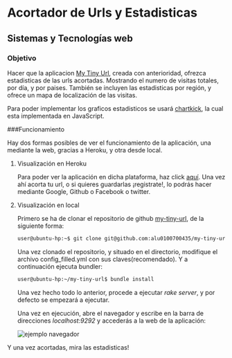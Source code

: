 Acortador de Urls y Estadisticas
=========
Sistemas y Tecnologías web
---------------------------

### Objetivo

Hacer que la aplicacion [My Tiny Url], creada con anterioridad, ofrezca estadisticas de las urls acortadas. Mostrando el numero de visitas totales, por día, y por paises. También se incluyen las estadisticas por región, y ofrece un mapa de localización de las visitas. 

Para poder implementar los graficos estadisticos se usará [chartkick], la cual esta implementada en JavaScript.

###Funcionamiento

Hay dos formas posibles de ver el funcionamiento de la aplicación, una mediante la web, gracias a Heroku, y otra desde local.

1. Visualización en Heroku
    
    Para poder ver la aplicación en dicha plataforma, haz click [aquí].
    Una vez ahí acorta tu url, o si quieres guardarlas ¡registrate!, lo podrás hacer mediante Google, Github o Facebook o twitter.

2. Visualización en local

    Primero se ha de clonar el repositorio de github [my-tiny-url], de la siguiente forma: 
    
    ```sh
    user@ubuntu-hp:~$ git clone git@github.com:alu0100700435/my-tiny-url.git
    ```
    Una vez clonado el repositorio, y situado en el directorio, modifique el archivo config_filled.yml con sus claves(recomendado). Y a continuación ejecuta bundler:
    
    ```sh
    user@ubuntu-hp:~/my-tiny-url$ bundle install
    ```
    
    Una vez hecho todo lo anterior, procede a ejecutar *rake server*, y por defecto se empezará a ejecutar.
    
    Una vez en ejecución, abre el navegador y escribe en la barra de direcciones *localhost:9292* y accederás a la web de la aplicación:
    
    ![ejemplo navegador](https://raw.githubusercontent.com/alu0100700435/mytinyurl/gh-pages/public/img/ejemplo.png)
    
Y una vez acortadas, mira las estadisticas!
    
    
[chartkick]:http://ankane.github.io/chartkick/
[aquí]:http://my-tiny-url-2.herokuapp.com
[my-tiny-url]:https://github.com/alu0100700435/my-tiny-url.git
[My Tiny Url]://my-tiny-url.herokuapp.com
